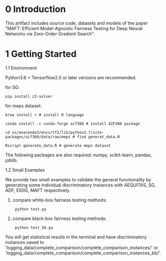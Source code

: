 # 0 Introduction
This artifact includes source code, datasets and models of the paper "MAFT: Efficient Model-Agnostic Fairness Testing for Deep Neural 
Networks via Zero-Order Gradient Search".


# 1 Getting Started

1.1 Environment

Python3.6 + Tensorflow2.0 or later versions are recommended.

[//]: # (conda install -c asmeurer z3)
[//]: # (conda install -c newptcai z3-solver)
for SG:

    pip install z3-solver

for meps dataset:

    brew install r # install R language
    
    conda install -c conda-forge aif360 # install AIF360 package
    
    cd xx/anaconda3/envs/tf2/lib/python3.7/site-packages/aif360/data/raw/meps # find generat_data.R
    
    Rscript generate_data.R # generate meps dataset

The following packages are also required: numpy, scikit-learn, pandas, joblib.


1.2 Small Examples

We provide two small examples to validate the general functionality by generating some individual discriminatory instances 
with AEQUITAS, SG, ADF, EIDIG, MAFT respectively.

1. compare white-box fairness testing methods:

        python test.py
2. compare black-box fairness testing methods:

        python test_bb.py

You will get statistical results in the terminal and have discriminatory instances saved to 'logging_data/complete_comparison/complete_comparison_instances/' or 
'logging_data/complete_comparison/complete_comparison_instances_bb/'.